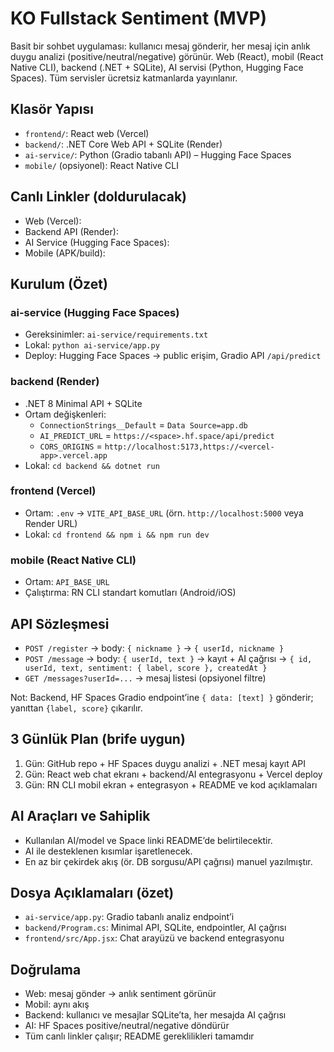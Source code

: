 # KO Fullstack Sentiment (MVP)

Basit bir sohbet uygulaması: kullanıcı mesaj gönderir, her mesaj için anlık duygu analizi (positive/neutral/negative) görünür. Web (React), mobil (React Native CLI), backend (.NET + SQLite), AI servisi (Python, Hugging Face Spaces). Tüm servisler ücretsiz katmanlarda yayınlanır.

## Klasör Yapısı
- `frontend/`: React web (Vercel)
- `backend/`: .NET Core Web API + SQLite (Render)
- `ai-service/`: Python (Gradio tabanlı API) – Hugging Face Spaces
- `mobile/` (opsiyonel): React Native CLI

## Canlı Linkler (doldurulacak)
- Web (Vercel): <eklenecek>
- Backend API (Render): <eklenecek>
- AI Service (Hugging Face Spaces): <eklenecek>
- Mobile (APK/build): <eklenecek>

## Kurulum (Özet)
### ai-service (Hugging Face Spaces)
- Gereksinimler: `ai-service/requirements.txt`
- Lokal: `python ai-service/app.py`
- Deploy: Hugging Face Spaces → public erişim, Gradio API `/api/predict`

### backend (Render)
- .NET 8 Minimal API + SQLite
- Ortam değişkenleri:
  - `ConnectionStrings__Default` = `Data Source=app.db`
  - `AI_PREDICT_URL` = `https://<space>.hf.space/api/predict`
  - `CORS_ORIGINS` = `http://localhost:5173,https://<vercel-app>.vercel.app`
- Lokal: `cd backend && dotnet run`

### frontend (Vercel)
- Ortam: `.env` → `VITE_API_BASE_URL` (örn. `http://localhost:5000` veya Render URL)
- Lokal: `cd frontend && npm i && npm run dev`

### mobile (React Native CLI)
- Ortam: `API_BASE_URL`
- Çalıştırma: RN CLI standart komutları (Android/iOS)

## API Sözleşmesi
- `POST /register` → body: `{ nickname }` → `{ userId, nickname }`
- `POST /message` → body: `{ userId, text }` → kayıt + AI çağrısı → `{ id, userId, text, sentiment: { label, score }, createdAt }`
- `GET /messages?userId=...` → mesaj listesi (opsiyonel filtre)

Not: Backend, HF Spaces Gradio endpoint’ine `{ data: [text] }` gönderir; yanıttan `{label, score}` çıkarılır.

## 3 Günlük Plan (brife uygun)
1. Gün: GitHub repo + HF Spaces duygu analizi + .NET mesaj kayıt API
2. Gün: React web chat ekranı + backend/AI entegrasyonu + Vercel deploy
3. Gün: RN CLI mobil ekran + entegrasyon + README ve kod açıklamaları

## AI Araçları ve Sahiplik
- Kullanılan AI/model ve Space linki README’de belirtilecektir.
- AI ile desteklenen kısımlar işaretlenecek.
- En az bir çekirdek akış (ör. DB sorgusu/API çağrısı) manuel yazılmıştır.

## Dosya Açıklamaları (özet)
- `ai-service/app.py`: Gradio tabanlı analiz endpoint’i
- `backend/Program.cs`: Minimal API, SQLite, endpointler, AI çağrısı
- `frontend/src/App.jsx`: Chat arayüzü ve backend entegrasyonu

## Doğrulama
- Web: mesaj gönder → anlık sentiment görünür
- Mobil: aynı akış
- Backend: kullanıcı ve mesajlar SQLite’ta, her mesajda AI çağrısı
- AI: HF Spaces positive/neutral/negative döndürür
- Tüm canlı linkler çalışır; README gereklilikleri tamamdır
